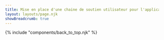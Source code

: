 ```yaml
---
title: Mise en place d'une chaine de soutien utilisateur pour l'application
layout: layouts/page.njk
showBreadcrumb: true
---
```







{% include "components/back_to_top.njk" %}